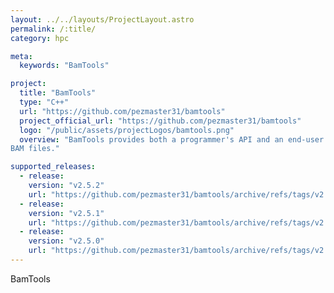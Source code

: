 ```yaml
---
layout: ../../layouts/ProjectLayout.astro
permalink: /:title/
category: hpc

meta:
  keywords: "BamTools"

project:
  title: "BamTools"
  type: "C++"
  url: "https://github.com/pezmaster31/bamtools"
  project_official_url: "https://github.com/pezmaster31/bamtools"
  logo: "/public/assets/projectLogos/bamtools.png"
  overview: "BamTools provides both a programmer's API and an end-user's toolkit for handling
BAM files."

supported_releases:
  - release:
    version: "v2.5.2"
    url: "https://github.com/pezmaster31/bamtools/archive/refs/tags/v2.5.2.tar.gz"
  - release:
    version: "v2.5.1"
    url: "https://github.com/pezmaster31/bamtools/archive/refs/tags/v2.5.1.tar.gz"
  - release:
    version: "v2.5.0"
    url: "https://github.com/pezmaster31/bamtools/archive/refs/tags/v2.5.0.tar.gz"
---
```


<p>BamTools</p>
